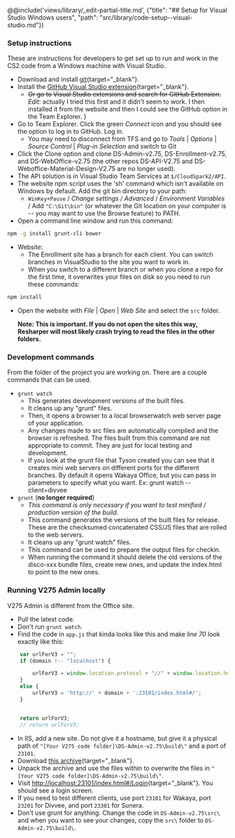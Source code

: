 @@include('views/library/_edit-partial-title.md', {"title": "## Setup for Visual Studio  Windows users", "path": "src/library/code-setup--visual-studio.md"})

### Setup instructions

These are instructions for developers to get set up to run and work in the CS2 code from a Windows machine with Visual Studio.

- Download and install [git](https://git-scm.com/download){target="_blank"}.
- Install the [GitHub Visual Studio extension](https://visualstudio.github.com/){target="_blank"}.
    - ~~Or go to Visual Studio extensions and search for GitHub Extension.~~ _Edit_: actually I tried this first and it didn't seem to work. I then installed it from the website and then I could see the GitHub option in the Team Explorer.
}
- Go to Team Explorer. Click the green _Connect_ icon and you should see the option to log in to GitHub. Log in.
    - You may need to disconnect from TFS and go to _Tools_ | _Options_ | _Source Control_ | _Plug-in Selection_ and switch to Git
- Click the Clone option and clone DS-Admin-v2.75, DS-Enrollment-v2.75, and DS-WebOffice-v2.75 (the other repos DS-API-V2.75 and DS-Weboffice-Material-Design-V2.75 are no longer used).
- The API solution is in Visual Studio Team Services at `$/CloudSpark2/API`.
- The website npm script uses the 'sh' command which isn't available on Windows by default. Add the git bin directory to your path:
    - `WinKey+Pause` / _Change settings_ / _Advanced_ / _Environment Variables_ / Add `"C:\Git\bin"` (or whatever the Git location on your computer is -- you may want to use the Browse feature) to PATH.
- Open a command line window and run this command:

```bash
npm -g install grunt-cli bower
```

- Website:
    - The Enrollment site has a branch for each client. You can switch branches in VisualStudio to the site you want to work in. 
    - When you switch to a different branch or when you clone a repo for the first time, it overwrites your files on disk so you need to run these commands:

```bash
npm install
```

- Open the website with _File_ | _Open_ | _Web Site_ and select the `src` folder.

    **Note: This is important. If you do not open the sites this way, Resharper will most likely crash trying to read the files in the other folders.**

### Development commands

From the folder of the project you are working on. There are a couple commands that can be used.

- `grunt watch`
    - This generates development versions of the built files. 
    - It cleans up any "grunt" files.
    - Then, it opens a browser to a local browserwatch web server page of your application. 
    - Any changes made to src files are automatically compiled and the browser is refreshed. The files built from this command are not appropriate to commit. They are just for local testing and development.
    - If you look at the grunt file that Tyson created you can see that it creates mini web servers on different ports for the different branches. By default it opens Wakaya Office, but you can pass in parameters to specify what you want. Ex: grunt watch --client=divvee
- `grunt` (**no longer required**)
    - _This command is only necessary if you want to test minified / production version of the build_.
    - This command generates the versions of the built files for release. These are the checksumed concatenated CSS/JS files that are rolled to the web servers.
    - It cleans up any "grunt watch" files.
    - This command can be used to prepare the output files for checkin.
    - When running the command it should delete the old versions of the disco-xxx bundle files, create new ones, and update the index.html to point to the new ones.

### Running V275 Admin locally

V275 Admin is different from the Office site.

- Pull the latest code.
- Don't run `grunt watch`.
- Find the code in `app.js` that kinda looks like this and make _line 70_ look exactly like this:

```js
    var urlForV3 = "";
    if (domain !-- "localhost") {

        urlForV3 = window.location.protocol + "//" + window.location.host.replace("admin2", 'admin') + '/#/';
    }
    else {
        urlForV3 = 'http://' + domain + ':23101/index.html#/';
    }


    return urlForV3;
    // return urlForV3;
```

- In IIS, add a new site. Do not give it a hostname, but give it a physical path of `"[Your V275 code folder]\DS-Admin-v2.75\build\"` and a port of `23101`.
- Download [this archive](https://drive.google.com/a/virtuosobranding.com/file/d/0B6gT7wMrloDfM1VzOWZSNDN1MWs/view?usp=sharing){target="_blank"}.
- Unpack the archive and use the files within to overwrite the files in `"[Your V275 code folder]\DS-Admin-v2.75\build\"`.
- Visit [http://localhost:23101/index.html#/Login](http://localhost:23101/index.html#/Login){target="_blank"}. You should see a login screen.
- If you need to test different clients, use port `23101` for Wakaya, port `23201` for Divvee, and port `23301` for Sunera.
- Don't use grunt for anything. Change the code in `DS-Admin-v2.75\src\` and when you want to see your changes, copy the `src\` folder to `DS-Admin-v2.75\build\`.